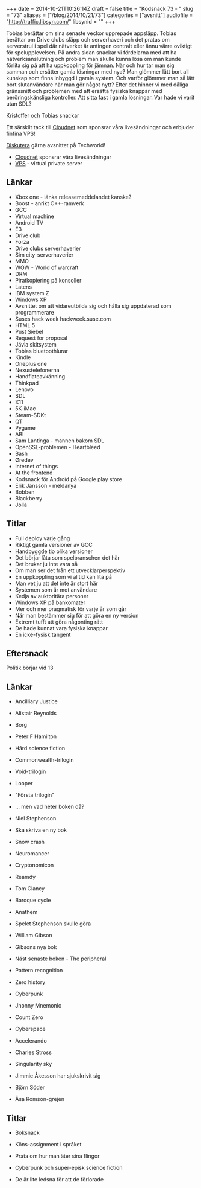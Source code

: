 +++
date = 2014-10-21T10:26:14Z
draft = false
title = "Kodsnack 73 - "
slug = "73"
aliases = ["/blog/2014/10/21/73"]
categories = ["avsnitt"]
audiofile = "http://traffic.libsyn.com/"
libsynid = ""
+++

Tobias berättar om sina senaste veckor upprepade appsläpp. Tobias berättar om Drive clubs släpp och serverhaveri och det pratas om serverstrul i spel där nätverket är antingen centralt eller ännu värre oviktigt för spelupplevelsen. På andra sidan snackar vi fördelarna med att ha nätverksanslutning och problem man skulle kunna lösa om man kunde förlita sig på att ha uppkoppling för jämnan. När och hur tar man sig samman och ersätter gamla lösningar med nya? Man glömmer lätt bort all kunskap som finns inbyggd i gamla system. Och varför glömmer man så lätt bort slutanvändare när man gör något nytt? Efter det hinner vi med dåliga gränssnitt och problemen med att ersätta fysiska knappar med beröringskänsliga kontroller. Att sitta fast i gamla lösningar. Var hade vi varit utan SDL?

Kristoffer och Tobias snackar

Ett särskilt tack till [Cloudnet](http://www.cloudnet.se) som sponsrar våra livesändningar och erbjuder finfina VPS!

[Diskutera](http://techworld.idg.se/2.2524/1.586504/) gärna avsnittet på Techworld!

* [Cloudnet](http://www.cloudnet.se) sponsrar våra livesändningar
* [VPS](http://en.wikipedia.org/wiki/Virtual_private_server) - virtual private server

## Länkar ##
* Xbox one - länka releasemeddelandet kanske?
* Boost - anrikt C++-ramverk
* GCC
* Virtual machine
* Android TV
* E3
* Drive club
* Forza
* Drive clubs serverhaverier
* Sim city-serverhaverier
* MMO
* WOW - World of warcraft
* DRM
* Piratkopiering på konsoller
* Latens
* IBM system Z
* Windows XP
* Avsnittet om att vidareutbilda sig och hålla sig uppdaterad som programmerare
* Suses hack week hackweek.suse.com
* HTML 5
* Pust Siebel
* Request for proposal
* Jävla skitsystem
* Tobias bluetoothlurar
* Kindle
* Oneplus one
* Nexustelefonerna
* Handflateavkänning
* Thinkpad
* Lenovo
* SDL
* X11
* 5K-iMac
* Steam-SDKt
* QT
* Pygame
* ABI
* Sam Lantinga - mannen bakom SDL
* OpenSSL-problemen - Heartbleed
* Bash
* Øredev
* Internet of things
* At the frontend
* Kodsnack för Android på Google play store
* Erik Jansson - meldanya
* Bobben
* Blackberry
* Jolla

## Titlar ##
* Full deploy varje gång
* Riktigt gamla versioner av GCC
* Handbyggde tio olika versioner
* Det börjar låta som spelbranschen det här
* Det brukar ju inte vara så
* Om man ser det från ett utvecklarperspektiv
* En uppkoppling som vi alltid kan lita på
* Man vet ju att det inte är stort här
* Systemen som är mot användare
* Kedja av auktoritära personer
* Windows XP på bankomater
* Mer och mer pragmatisk för varje år som går
* När man bestämmer sig för att göra en ny version
* Extremt tufft att göra någonting rätt
* De hade kunnat vara fysiska knappar
* En icke-fysisk tangent

## Eftersnack ##
Politik börjar vid 13

## Länkar ##
* Ancilliary Justice
* Alistair Reynolds
* Borg
* Peter F Hamilton
* Hård science fiction
* Commonwealth-trilogin
* Void-trilogin
* Looper
* "Första trilogin"
* … men vad heter boken då?
* Niel Stephenson
* Ska skriva en ny bok
* Snow crash
* Neuromancer
* Cryptonomicon
* Reamdy
* Tom Clancy
* Baroque cycle
* Anathem
* Spelet Stephenson skulle göra
* William Gibson
* Gibsons nya bok
* Näst senaste boken - The peripheral
* Pattern recognition
* Zero history
* Cyberpunk
* Jhonny Mnemonic
* Count Zero
* Cyberspace
* Accelerando
* Charles Stross
* Singularity sky

* Jimmie Åkesson har sjukskrivit sig
* Björn Söder
* Åsa Romson-grejen

## Titlar ##
* Boksnack
* Köns-assignment i språket
* Prata om hur man äter sina flingor
* Cyberpunk och super-episk science fiction

* De är lite ledsna för att de förlorade